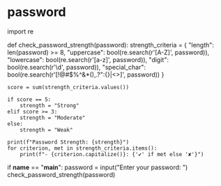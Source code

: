 # password


import re

def check_password_strength(password):
    strength_criteria = {
        "length": len(password) >= 8,
        "uppercase": bool(re.search(r'[A-Z]', password)),
        "lowercase": bool(re.search(r'[a-z]', password)),
        "digit": bool(re.search(r'\d', password)),
        "special_char": bool(re.search(r'[!@#$%^&*(),.?":{}|<>]', password))
    }

    score = sum(strength_criteria.values())

    if score == 5:
        strength = "Strong"
    elif score >= 3:
        strength = "Moderate"
    else:
        strength = "Weak"

    print(f"Password Strength: {strength}")
    for criterion, met in strength_criteria.items():
        print(f"- {criterion.capitalize()}: {'✔' if met else '✘'}")

if __name__ == "__main__":
    password = input("Enter your password: ")
    check_password_strength(password)
